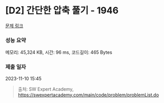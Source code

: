 # [D2] 간단한 압축 풀기 - 1946 

[문제 링크](https://swexpertacademy.com/main/code/problem/problemDetail.do?contestProbId=AV5PmkDKAOMDFAUq) 

### 성능 요약

메모리: 45,324 KB, 시간: 96 ms, 코드길이: 465 Bytes

### 제출 일자

2023-11-10 15:45



> 출처: SW Expert Academy, https://swexpertacademy.com/main/code/problem/problemList.do